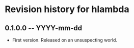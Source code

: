# Revision history for hlambda

## 0.1.0.0 -- YYYY-mm-dd

* First version. Released on an unsuspecting world.

